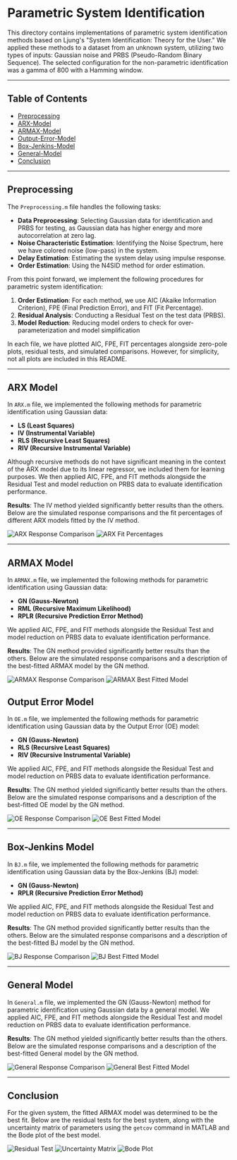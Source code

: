 
# Parametric System Identification

This directory contains implementations of parametric system identification methods based on Ljung's "System Identification: Theory for the User." We applied these methods to a dataset from an unknown system, utilizing two types of inputs: Gaussian noise and PRBS (Pseudo-Random Binary Sequence). The selected configuration for the non-parametric identification was a gamma of 800 with a Hamming window.

---
## Table of Contents
- [Preprocessing](#Preprocessing)
- [ARX-Model](#ARX-Model)
- [ARMAX-Model](#ARMAX-Model)
- [Output-Error-Model](#Output-Error-Model)
- [Box-Jenkins-Model](#Box-Jenkins-Model)
- [General-Model](#general-model)
- [Conclusion](#conclusion)
---

## Preprocessing

The `Preprocessing.m` file handles the following tasks:

- **Data Preprocessing**: Selecting Gaussian data for identification and PRBS for testing, as Gaussian data has higher energy and more autocorrelation at zero lag.
- **Noise Characteristic Estimation**: Identifying the Noise Spectrum, here we have colored noise (low-pass) in the system.
- **Delay Estimation**: Estimating the system delay using impulse response.
- **Order Estimation**: Using the N4SID method for order estimation.

From this point forward, we implement the following procedures for parametric system identification:

1. **Order Estimation**: For each method, we use AIC (Akaike Information Criterion), FPE (Final Prediction Error), and FIT (Fit Percentage).
2. **Residual Analysis**: Conducting a Residual Test on the test data (PRBS).
3. **Model Reduction**: Reducing model orders to check for over-parameterization and model simplification

In each file, we have plotted AIC, FPE, FIT percentages alongside zero-pole plots, residual tests, and simulated comparisons. However, for simplicity, not all plots are included in this README.

---
## ARX Model

In `ARX.m` file, we implemented the following methods for parametric identification using Gaussian data:

- **LS (Least Squares)**
- **IV (Instrumental Variable)**
- **RLS (Recursive Least Squares)**
- **RIV (Recursive Instrumental Variable)**

Although recursive methods do not have significant meaning in the context of the ARX model due to its linear regressor, we included them for learning purposes. We then applied AIC, FPE, and FIT methods alongside the Residual Test and model reduction on PRBS data to evaluate identification performance.

**Results**: The IV method yielded significantly better results than the others. Below are the simulated response comparisons and the fit percentages of different ARX models fitted by the IV method.

![ARX Response Comparison](images/arx_response_comparison.png)
![ARX Fit Percentages](images/arx_fit_percentages.png)

---
## ARMAX Model 

In `ARMAX.m` file, we implemented the following methods for parametric identification using Gaussian data:

- **GN (Gauss-Newton)**
- **RML (Recursive Maximum Likelihood)**
- **RPLR (Recursive Prediction Error Method)**

We applied AIC, FPE, and FIT methods alongside the Residual Test and model reduction on PRBS data to evaluate identification performance.

**Results**: The GN method provided significantly better results than the others. Below are the simulated response comparisons and a description of the best-fitted ARMAX model by the GN method.

![ARMAX Response Comparison](images/armax_response_comparison.png)
![ARMAX Best Fitted Model](images/armax_best_fitted_model.png)

## Output Error Model 

In `OE.m` file, we implemented the following methods for parametric identification using Gaussian data by the Output Error (OE) model:

- **GN (Gauss-Newton)**
- **RLS (Recursive Least Squares)**
- **RIV (Recursive Instrumental Variable)**

We applied AIC, FPE, and FIT methods alongside the Residual Test and model reduction on PRBS data to evaluate identification performance.

**Results**: The GN method yielded significantly better results than the others. Below are the simulated response comparisons and a description of the best-fitted OE model by the GN method.

![OE Response Comparison](images/oe_response_comparison.png)
![OE Best Fitted Model](images/oe_best_fitted_model.png)

---
## Box-Jenkins Model 

In `BJ.m` file, we implemented the following methods for parametric identification using Gaussian data by the Box-Jenkins (BJ) model:

- **GN (Gauss-Newton)**
- **RPLR (Recursive Prediction Error Method)**

We applied AIC, FPE, and FIT methods alongside the Residual Test and model reduction on PRBS data to evaluate identification performance.

**Results**: The GN method provided significantly better results than the others. Below are the simulated response comparisons and a description of the best-fitted BJ model by the GN method.

![BJ Response Comparison](images/bj_response_comparison.png)
![BJ Best Fitted Model](images/bj_best_fitted_model.png)

---
## General Model 

In `General.m` file, we implemented the GN (Gauss-Newton) method for parametric identification using Gaussian data by a general model. We applied AIC, FPE, and FIT methods alongside the Residual Test and model reduction on PRBS data to evaluate identification performance.

**Results**: The GN method yielded significantly better results than the others. Below are the simulated response comparisons and a description of the best-fitted General model by the GN method.

![General Response Comparison](images/general_response_comparison.png)
![General Best Fitted Model](images/general_best_fitted_model.png)

---
## Conclusion

For the given system, the fitted ARMAX model was determined to be the best fit. Below are the residual tests for the best system, along with the uncertainty matrix of parameters using the `getcov` command in MATLAB and the Bode plot of the best model.

![Residual Test](images/residual_test.png)
![Uncertainty Matrix](images/uncertainty_matrix.png)
![Bode Plot](images/bode_plot.png)


